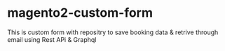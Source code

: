 # magento2-custom-form
This is custom form with repositry to save booking data &amp; retrive through email using Rest APi &amp; Graphql
